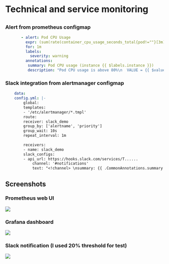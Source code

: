 # Technical and service monitoring
##

### Alert from prometheus configmap
```yaml
       - alert: Pod CPU Usage
         expr: (sum(rate(container_cpu_usage_seconds_total{pod!=""}[3m])) by (instance, pod) * 100) > 80
         for: 1m
         labels:
           severity: warning
         annotations:
          summary: Pod CPU usage (instance {{ $labels.instance }})
          description: "Pod CPU usage is above 80%\n  VALUE = {{ $value }}\n  LABELS = {{ $labels }}"  
```
### Slack integration from alertmanager configmap 
```yaml
    data:
    config.yml: |-
        global:
        templates:
        - '/etc/alertmanager/*.tmpl'
        route:
        receiver: slack_demo
        group_by: ['alertname', 'priority']
        group_wait: 10s
        repeat_interval: 1m
    
        receivers:
        - name: slack_demo
        slack_configs:
        - api_url: https://hooks.slack.com/services/T......
            channel: '#notifications'
            text: "<!channel> \nsummary: {{ .CommonAnnotations.summary }}\ndescription: {{ .CommonAnnotations.description }}"
```
## Screenshots 
### Prometheus web UI
<dv>
<img src="https://dub01pap001files.storage.live.com/y4mtjaXkSTrlPf04Uqi0alvLpmSdoNoZlWRQvvqHQe1wXTN0ykoKsUtXEPCYG9XmKEQGWu39ruYhfA-Y6CwXjlpgOcsaReD_ldOToBgzQ28_0GxSmS0DccYMOMdrxYu5Fy1V1L7KpwManQgUe0OkTlkNEgyAkaQbPeGC9Nu5JshMPHkD6MajPr0r63BVibqhbEn?width=2359&height=1602&cropmode=none" width="auto" height="auto" />
</dv>

### Grafana dashboard
<dv>
<img src="https://dub01pap001files.storage.live.com/y4mMAo3L_updMcxXOKXbQsQ3UehT6LHvFgdXNCBaQywfgydTj-RqVeo4Xy85ZgJTsBz28n1PA6fKz-FlhfmHisfkErVYokTfT514G13YPdjUpJYLwhE4qbDC2m7v06UvDpy7V7-cTRZ7DTjJU-_wJsETUtYhrLJzYyBH10TJTqUJkCNtUEAg1A0AijRYtGazqOm?width=2365&height=1749&cropmode=none" width="auto" height="auto" />
</dv>

### Slack notification (I used 20% threshold for test)
<dv>
<img src="https://dub01pap001files.storage.live.com/y4mfpWhCZq0SFgsiNLsBb7noKV6dnIwunpN9Z0K41tY5wLKDrhUgEFXRyWpNy_oCC07Bf1cWCsc-2z_zwyF_1aUCslJ5UQm_7IWubH2kgxkiRglBzoF_b3CIdGF1rr5mmWY6EOzDcmhKT9btnGlHAZ3ReuuRC3yqb2pyODBJSVzHhcVoVLjczqPdoKxCqYmniFt?width=2281&height=1465&cropmode=none" width="auto" height="auto" />
</dv>